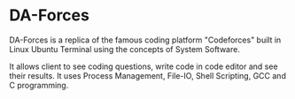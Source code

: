 # DA-Forces
DA-Forces is a replica of the famous coding platform "Codeforces" built in Linux Ubuntu Terminal using the concepts of System Software. 

It allows client to see coding questions, write code in code editor and see their results. It uses Process Management, File-IO, Shell Scripting, GCC and C programming.
